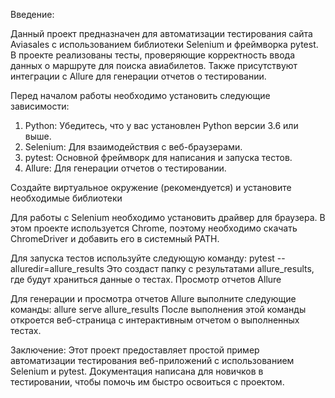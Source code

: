 Введение:

Данный проект предназначен для автоматизации тестирования сайта Aviasales с использованием библиотеки Selenium и фреймворка pytest. В проекте реализованы тесты, проверяющие корректность ввода данных о маршруте для поиска авиабилетов. Также присутствуют интеграции с Allure для генерации отчетов о тестировании.

Перед началом работы необходимо установить следующие зависимости:

1. Python: Убедитесь, что у вас установлен Python версии 3.6 или выше.
2. Selenium: Для взаимодействия с веб-браузерами.
3. pytest: Основной фреймворк для написания и запуска тестов.
4. Allure: Для генерации отчетов о тестировании.

Создайте виртуальное окружение (рекомендуется) и установите необходимые библиотеки

Для работы с Selenium необходимо установить драйвер для браузера. В этом проекте используется Chrome, поэтому необходимо скачать ChromeDriver и добавить его в системный PATH.

Для запуска тестов используйте следующую команду: pytest --alluredir=allure_results
Это создаст папку с результатами allure_results, где будут храниться данные о тестах.
Просмотр отчетов Allure

Для генерации и просмотра отчетов Allure выполните следующие команды: allure serve allure_results
После выполнения этой команды откроется веб-страница с интерактивным отчетом о выполненных тестах.

Заключение:
Этот проект предоставляет простой пример автоматизации тестирования веб-приложений с использованием Selenium и pytest. Документация написана для новичков в тестировании, чтобы помочь им быстро освоиться с проектом.
